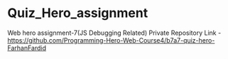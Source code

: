 # Quiz_Hero_assignment
Web hero assignment-7(JS Debugging Related)
Private Repository Link -https://github.com/Programming-Hero-Web-Course4/b7a7-quiz-hero-FarhanFardid
